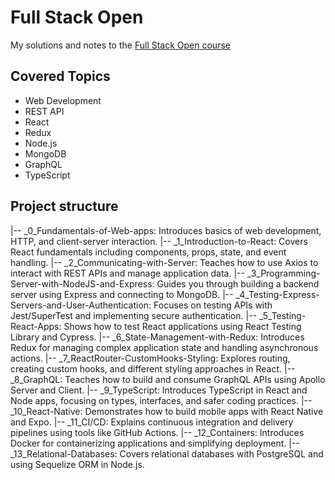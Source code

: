 # Full Stack Open
My solutions and notes to the [Full Stack Open course](https://fullstackopen.com/en/) 

## Covered Topics
- Web Development
- REST API
- React
- Redux
- Node.js
- MongoDB
- GraphQL
- TypeScript

##  Project structure
|-- _0_Fundamentals-of-Web-apps: Introduces basics of web development, HTTP, and client-server interaction.
|-- _1_Introduction-to-React: Covers React fundamentals including components, props, state, and event handling.
|-- _2_Communicating-with-Server: Teaches how to use Axios to interact with REST APIs and manage application data.
|-- _3_Programming-Server-with-NodeJS-and-Express: Guides you through building a backend server using Express and connecting to MongoDB.
|-- _4_Testing-Express-Servers-and-User-Authentication: Focuses on testing APIs with Jest/SuperTest and implementing secure authentication.
|-- _5_Testing-React-Apps: Shows how to test React applications using React Testing Library and Cypress.
|-- _6_State-Management-with-Redux: Introduces Redux for managing complex application state and handling asynchronous actions.
|-- _7_ReactRouter-CustomHooks-Styling: Explores routing, creating custom hooks, and different styling approaches in React.
|-- _8_GraphQL: Teaches how to build and consume GraphQL APIs using Apollo Server and Client.
|-- _9_TypeScript: Introduces TypeScript in React and Node apps, focusing on types, interfaces, and safer coding practices.
|-- _10_React-Native: Demonstrates how to build mobile apps with React Native and Expo.
|-- _11_CI/CD: Explains continuous integration and delivery pipelines using tools like GitHub Actions.
|-- _12_Containers: Introduces Docker for containerizing applications and simplifying deployment.
|-- _13_Relational-Databases: Covers relational databases with PostgreSQL and using Sequelize ORM in Node.js.
